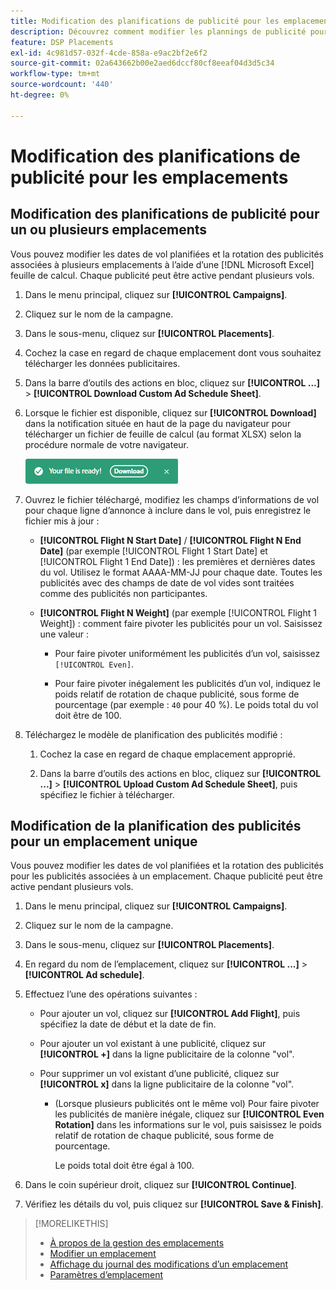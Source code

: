 ```yaml
---
title: Modification des planifications de publicité pour les emplacements
description: Découvrez comment modifier les plannings de publicité pour les publicités liées aux emplacements.
feature: DSP Placements
exl-id: 4c981d57-032f-4cde-858a-e9ac2bf2e6f2
source-git-commit: 02a643662b00e2aed6dccf80cf8eeaf04d3d5c34
workflow-type: tm+mt
source-wordcount: '440'
ht-degree: 0%

---
```


# Modification des planifications de publicité pour les emplacements

## Modification des planifications de publicité pour un ou plusieurs emplacements

Vous pouvez modifier les dates de vol planifiées et la rotation des publicités associées à plusieurs emplacements à l’aide d’une [!DNL Microsoft Excel] feuille de calcul. Chaque publicité peut être active pendant plusieurs vols.

1. Dans le menu principal, cliquez sur **[!UICONTROL Campaigns]**.

1. Cliquez sur le nom de la campagne.

1. Dans le sous-menu, cliquez sur **[!UICONTROL Placements]**.

1. Cochez la case en regard de chaque emplacement dont vous souhaitez télécharger les données publicitaires.

1. Dans la barre d’outils des actions en bloc, cliquez sur **[!UICONTROL ...]** > **[!UICONTROL Download Custom Ad Schedule Sheet]**.

1. Lorsque le fichier est disponible, cliquez sur **[!UICONTROL Download]** dans la notification située en haut de la page du navigateur pour télécharger un fichier de feuille de calcul (au format XLSX) selon la procédure normale de votre navigateur.

   ![Notification de téléchargement prêt](/help/dsp/assets/download-ready.png "Notification de téléchargement prêt")

1. Ouvrez le fichier téléchargé, modifiez les champs d’informations de vol pour chaque ligne d’annonce à inclure dans le vol, puis enregistrez le fichier mis à jour :

   * **[!UICONTROL Flight N Start Date]** / **[!UICONTROL Flight N End Date]** (par exemple [!UICONTROL Flight 1 Start Date] et [!UICONTROL Flight 1 End Date]) : les premières et dernières dates du vol. Utilisez le format AAAA-MM-JJ pour chaque date. Toutes les publicités avec des champs de date de vol vides sont traitées comme des publicités non participantes.

   * **[!UICONTROL Flight N Weight]** (par exemple [!UICONTROL Flight 1 Weight]) : comment faire pivoter les publicités pour un vol. Saisissez une valeur :

      * Pour faire pivoter uniformément les publicités d’un vol, saisissez `[!UICONTROL Even]`.

      * Pour faire pivoter inégalement les publicités d’un vol, indiquez le poids relatif de rotation de chaque publicité, sous forme de pourcentage (par exemple : `40` pour 40 %). Le poids total du vol doit être de 100.

1. Téléchargez le modèle de planification des publicités modifié :

   1. Cochez la case en regard de chaque emplacement approprié.

   1. Dans la barre d’outils des actions en bloc, cliquez sur **[!UICONTROL ...]** > **[!UICONTROL Upload Custom Ad Schedule Sheet]**, puis spécifiez le fichier à télécharger.

## Modification de la planification des publicités pour un emplacement unique

<!-- Some placements don't have this option. Clarify which placement types aren't eligible -- just simple ad serving placements (PG ones seem okay)? And anything else? -->

Vous pouvez modifier les dates de vol planifiées et la rotation des publicités pour les publicités associées à un emplacement. Chaque publicité peut être active pendant plusieurs vols.

1. Dans le menu principal, cliquez sur **[!UICONTROL Campaigns]**.

1. Cliquez sur le nom de la campagne.

1. Dans le sous-menu, cliquez sur **[!UICONTROL Placements]**.

1. En regard du nom de l’emplacement, cliquez sur  **[!UICONTROL ...]** > **[!UICONTROL Ad schedule]**.

1. Effectuez l’une des opérations suivantes :

   * Pour ajouter un vol, cliquez sur **[!UICONTROL Add Flight]**, puis spécifiez la date de début et la date de fin.

   * Pour ajouter un vol existant à une publicité, cliquez sur **[!UICONTROL +]** dans la ligne publicitaire de la colonne &quot;vol&quot;.

   * Pour supprimer un vol existant d’une publicité, cliquez sur **[!UICONTROL x]** dans la ligne publicitaire de la colonne &quot;vol&quot;.

      * (Lorsque plusieurs publicités ont le même vol) Pour faire pivoter les publicités de manière inégale, cliquez sur **[!UICONTROL Even Rotation]** dans les informations sur le vol, puis saisissez le poids relatif de rotation de chaque publicité, sous forme de pourcentage.

        Le poids total doit être égal à 100.

1. Dans le coin supérieur droit, cliquez sur **[!UICONTROL Continue]**.

1. Vérifiez les détails du vol, puis cliquez sur **[!UICONTROL Save & Finish]**.

>[!MORELIKETHIS]
>
>* [À propos de la gestion des emplacements](placement-about.md)
>* [Modifier un emplacement](placement-edit.md)
>* [Affichage du journal des modifications d’un emplacement](placement-change-log.md)
>* [Paramètres d’emplacement](placement-settings.md)
